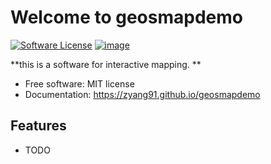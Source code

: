 # Welcome to geosmapdemo


[![Software License](https://img.shields.io/badge/license-MIT-green.svg)](LICENSE)
[![image](https://img.shields.io/pypi/v/geosmapdemo.svg)](https://pypi.python.org/pypi/geosmapdemo)


**this is a software for interactive mapping. **


-   Free software: MIT license
-   Documentation: <https://zyang91.github.io/geosmapdemo>
    

## Features

-   TODO


